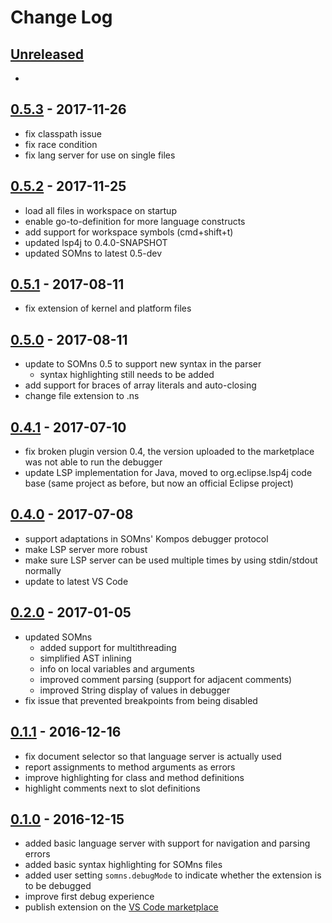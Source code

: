 # Change Log

## [Unreleased]

 -

## [0.5.3] - 2017-11-26

 - fix classpath issue
 - fix race condition
 - fix lang server for use on single files

## [0.5.2] - 2017-11-25

 - load all files in workspace on startup
 - enable go-to-definition for more language constructs
 - add support for workspace symbols (cmd+shift+t)
 - updated lsp4j to 0.4.0-SNAPSHOT
 - updated SOMns to latest 0.5-dev

## [0.5.1] - 2017-08-11

 - fix extension of kernel and platform files

## [0.5.0] - 2017-08-11

 - update to SOMns 0.5 to support new syntax in the parser
   - syntax highlighting still needs to be added
 - add support for braces of array literals and auto-closing
 - change file extension to .ns

## [0.4.1] - 2017-07-10

 - fix broken plugin version 0.4, the version uploaded to the marketplace was
   not able to run the debugger
 - update LSP implementation for Java, moved to org.eclipse.lsp4j code base
   (same project as before, but now an official Eclipse project)

## [0.4.0] - 2017-07-08

 - support adaptations in SOMns' Kompos debugger protocol
 - make LSP server more robust
 - make sure LSP server can be used multiple times by using stdin/stdout normally
 - update to latest VS Code

## [0.2.0] - 2017-01-05

 - updated SOMns
   - added support for multithreading
   - simplified AST inlining
   - info on local variables and arguments
   - improved comment parsing (support for adjacent comments)
   - improved String display of values in debugger
 - fix issue that prevented breakpoints from being disabled

## [0.1.1] - 2016-12-16

 - fix document selector so that language server is actually used
 - report assignments to method arguments as errors
 - improve highlighting for class and method definitions
 - highlight comments next to slot definitions

## [0.1.0] - 2016-12-15

 - added basic language server with support for navigation and parsing errors
 - added basic syntax highlighting for SOMns files
 - added user setting `somns.debugMode` to indicate whether the extension is to
   be debugged
 - improve first debug experience
 - publish extension on the [VS Code marketplace][SOMns-vscode]

[Unreleased]:   https://github.com/smarr/SOMns-vscode/compare/v0.5.3...HEAD
[0.5.3]:        https://github.com/smarr/SOMns-vscode/compare/v0.5.2...v0.5.3
[0.5.2]:        https://github.com/smarr/SOMns-vscode/compare/v0.5.1...v0.5.2
[0.5.1]:        https://github.com/smarr/SOMns-vscode/compare/v0.5.0...v0.5.1
[0.5.0]:        https://github.com/smarr/SOMns-vscode/compare/v0.4.1...v0.5.0
[0.4.1]:        https://github.com/smarr/SOMns-vscode/compare/v0.4.0...v0.4.1
[0.4.0]:        https://github.com/smarr/SOMns-vscode/compare/v0.2.0...v0.4.0
[0.2.0]:        https://github.com/smarr/SOMns-vscode/compare/v0.1.1...v0.2.0
[0.1.1]:        https://github.com/smarr/SOMns-vscode/compare/v0.1.0...v0.1.1
[0.1.0]:        https://github.com/smarr/SOMns-vscode/compare/8f7ae145280f3c0c2a5a264f6d6b3315589765c3...v0.1.0
[SOMns-vscode]: https://marketplace.visualstudio.com/items?itemName=MetaConcProject.SOMns
